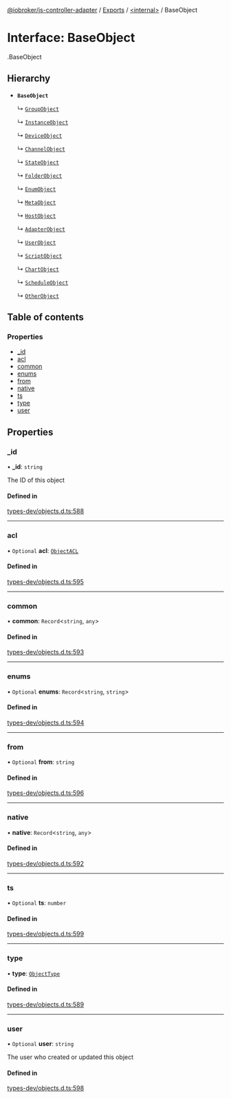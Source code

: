 [@iobroker/js-controller-adapter](../README.md) / [Exports](../modules.md) / [<internal\>](../modules/internal_.md) / BaseObject

# Interface: BaseObject

[<internal>](../modules/internal_.md).BaseObject

## Hierarchy

- **`BaseObject`**

  ↳ [`GroupObject`](internal_.GroupObject.md)

  ↳ [`InstanceObject`](internal_.InstanceObject.md)

  ↳ [`DeviceObject`](internal_.DeviceObject.md)

  ↳ [`ChannelObject`](internal_.ChannelObject.md)

  ↳ [`StateObject`](internal_.StateObject.md)

  ↳ [`FolderObject`](internal_.FolderObject.md)

  ↳ [`EnumObject`](internal_.EnumObject.md)

  ↳ [`MetaObject`](internal_.MetaObject.md)

  ↳ [`HostObject`](internal_.HostObject.md)

  ↳ [`AdapterObject`](internal_.AdapterObject.md)

  ↳ [`UserObject`](internal_.UserObject.md)

  ↳ [`ScriptObject`](internal_.ScriptObject.md)

  ↳ [`ChartObject`](internal_.ChartObject.md)

  ↳ [`ScheduleObject`](internal_.ScheduleObject.md)

  ↳ [`OtherObject`](internal_.OtherObject.md)

## Table of contents

### Properties

- [\_id](internal_.BaseObject.md#_id)
- [acl](internal_.BaseObject.md#acl)
- [common](internal_.BaseObject.md#common)
- [enums](internal_.BaseObject.md#enums)
- [from](internal_.BaseObject.md#from)
- [native](internal_.BaseObject.md#native)
- [ts](internal_.BaseObject.md#ts)
- [type](internal_.BaseObject.md#type)
- [user](internal_.BaseObject.md#user)

## Properties

### \_id

• **\_id**: `string`

The ID of this object

#### Defined in

[types-dev/objects.d.ts:588](https://github.com/ioBroker/ioBroker.js-controller/blob/e6dd10a9/packages/types-dev/objects.d.ts#L588)

___

### acl

• `Optional` **acl**: [`ObjectACL`](internal_.ObjectACL.md)

#### Defined in

[types-dev/objects.d.ts:595](https://github.com/ioBroker/ioBroker.js-controller/blob/e6dd10a9/packages/types-dev/objects.d.ts#L595)

___

### common

• **common**: `Record`<`string`, `any`\>

#### Defined in

[types-dev/objects.d.ts:593](https://github.com/ioBroker/ioBroker.js-controller/blob/e6dd10a9/packages/types-dev/objects.d.ts#L593)

___

### enums

• `Optional` **enums**: `Record`<`string`, `string`\>

#### Defined in

[types-dev/objects.d.ts:594](https://github.com/ioBroker/ioBroker.js-controller/blob/e6dd10a9/packages/types-dev/objects.d.ts#L594)

___

### from

• `Optional` **from**: `string`

#### Defined in

[types-dev/objects.d.ts:596](https://github.com/ioBroker/ioBroker.js-controller/blob/e6dd10a9/packages/types-dev/objects.d.ts#L596)

___

### native

• **native**: `Record`<`string`, `any`\>

#### Defined in

[types-dev/objects.d.ts:592](https://github.com/ioBroker/ioBroker.js-controller/blob/e6dd10a9/packages/types-dev/objects.d.ts#L592)

___

### ts

• `Optional` **ts**: `number`

#### Defined in

[types-dev/objects.d.ts:599](https://github.com/ioBroker/ioBroker.js-controller/blob/e6dd10a9/packages/types-dev/objects.d.ts#L599)

___

### type

• **type**: [`ObjectType`](../modules/internal_.md#objecttype)

#### Defined in

[types-dev/objects.d.ts:589](https://github.com/ioBroker/ioBroker.js-controller/blob/e6dd10a9/packages/types-dev/objects.d.ts#L589)

___

### user

• `Optional` **user**: `string`

The user who created or updated this object

#### Defined in

[types-dev/objects.d.ts:598](https://github.com/ioBroker/ioBroker.js-controller/blob/e6dd10a9/packages/types-dev/objects.d.ts#L598)
